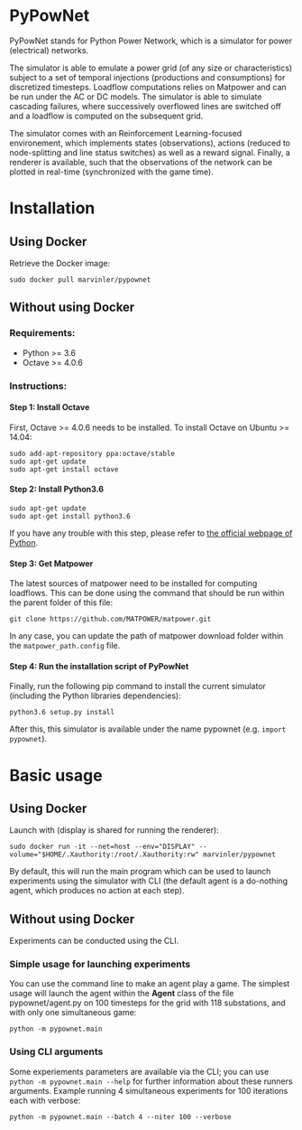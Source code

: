 # PyPowNet
PyPowNet stands for Python Power Network, which is a simulator for power (electrical) networks.

The simulator is able to emulate a power grid (of any size or characteristics) subject to a set of temporal injections (productions and consumptions) for discretized timesteps. Loadflow computations relies on Matpower and can be run under the AC or DC models. The simulator is able to simulate cascading failures, where successively overflowed lines are switched off and a loadflow is computed on the subsequent grid.

The simulator comes with an Reinforcement Learning-focused environement, which implements states (observations), actions (reduced to node-splitting and line status switches) as well as a reward signal. Finally, a renderer is available, such that the observations of the network can be plotted in real-time (synchronized with the game time).

# Installation
## Using Docker
Retrieve the Docker image:
```
sudo docker pull marvinler/pypownet
```

## Without using Docker
### Requirements:
- Python >= 3.6
- Octave >= 4.0.6

### Instructions:
#### Step 1: Install Octave

First, Octave >= 4.0.6 needs to be installed. To install Octave on Ubuntu >= 14.04:
```
sudo add-apt-repository ppa:octave/stable
sudo apt-get update
sudo apt-get install octave
```

#### Step 2: Install Python3.6
```
sudo apt-get update
sudo apt-get install python3.6
```
If you have any trouble with this step, please refer to [the official webpage of Python](https://www.python.org/downloads/release/python-366/).

#### Step 3: Get Matpower
The latest sources of matpower need to be installed for computing loadflows. This can be done using the command that should be run within the parent folder of this file:
```
git clone https://github.com/MATPOWER/matpower.git
```

In any case, you can update the path of matpower download folder within the ```matpower_path.config``` file.

#### Step 4: Run the installation script of PyPowNet
Finally, run the following pip command to install the current simulator (including the Python libraries dependencies):
```
python3.6 setup.py install
```
After this, this simulator is available under the name pypownet (e.g. ```import pypownet```).


# Basic usage
## Using Docker
Launch with (display is shared for running the renderer):
```
sudo docker run -it --net=host --env="DISPLAY" --volume="$HOME/.Xauthority:/root/.Xauthority:rw" marvinler/pypownet
```
By default, this will run the main program which can be used to launch experiments using the simulator with CLI (the default agent is a do-nothing agent, which produces no action at each step).

## Without using Docker
Experiments can be conducted using the CLI.
### Simple usage for launching experiments
You can use the command line to make an agent play a game. The simplest usage will launch the agent within the __Agent__ class of the file pypownet/agent.py on 100 timesteps for the grid with 118 substations, and with only one simultaneous game:
```
python -m pypownet.main
```
### Using CLI arguments
Some experiements parameters are available via the CLI; you can use `python -m pypownet.main --help` for further information about these runners arguments. Example running 4 simultaneous experiments for 100 iterations each with verbose:
```
python -m pypownet.main --batch 4 --niter 100 --verbose
```

